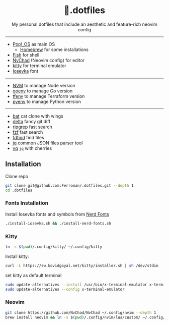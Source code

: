 <div align="center">
<h1>🔸.dotfiles</h1>
My personal dotfiles that include an aesthetic and feature-rich neovim config
</div>

---
- [Pop!_OS](https://pop.system76.com/) as main OS
    - [Homebrew](https://brew.sh) for some installations
- [Fish](https://fishshell.com/) for shell
- [NvChad](https://nvchad.com/) (Neovim config) for editor
- [kitty](https://sw.kovidgoyal.net/kitty/) for terminal emulator
- [Iosevka](https://github.com/be5invis/Iosevka) font

---
- [NVM](https://github.com/nvm-sh/nvm) to manage Node version
- [goenv](https://github.com/syndbg/goenv) to manage Go version
- [tfenv](https://github.com/tfutils/tfenv) to manage Terraform version
- [pyenv](https://github.com/pyenv/pyenv) to manage Python version

---
- [bat](https://github.com/sharkdp/bat) cat clone with wings
- [delta](https://github.com/dandavison/delta) fancy git diff
- [ripgrep](https://github.com/BurntSushi/ripgrep) fast search
- [fzf](https://github.com/junegunn/fzf) fast search
- [fdfind](https://github.com/sharkdp/fd) find files
- [jq](https://stedolan.github.io/jq/) common JSON files parser tool
- [yq](https://github.com/mikefarah/yq) `jq` with cherries

## Installation

Clone repo

```bash
git clone git@github.com:Ferroman/.dotfiles.git --depth 1
cd .dotfiles
```

### Fonts Installation

Install Iosevka fonts and symbols from [Nerd Fonts](https://www.nerdfonts.com/)

```bash
./install-iosevka.sh && ./install-nerd-fonts.sh
```

### Kitty

```bash
ln -s $(pwd)/.config/kitty/ ~/.config/kitty
```

Install kitty: 

```bash
curl -L https://sw.kovidgoyal.net/kitty/installer.sh | sh /dev/stdin
```

set kitty as default terminal

```bash
sudo update-alternatives --install /usr/bin/x-terminal-emulator x-terminal-emulator /home/bohdanf/.local/kitty.app/bin/kitty 5
sudo update-alternatives --config x-terminal-emulator
```

### Neovim

```bash
git clone https://github.com/NvChad/NvChad ~/.config/nvim --depth 1
brew install neovim && ln -s $(pwd)/.config/nvim/lua/custom/ ~/.config/nvim/lua/custom
```
